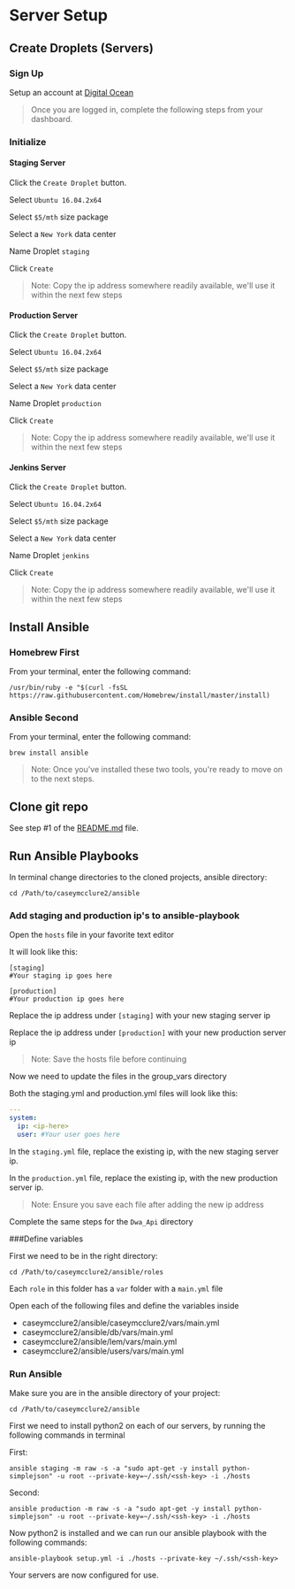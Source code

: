 # Server Setup

## Create Droplets (Servers)

### Sign Up

Setup an account at [Digital Ocean](https://www.digitalocean.com)

> Once you are logged in, complete the following steps from your dashboard.

### Initialize

#### Staging Server

Click the `Create Droplet` button.

Select `Ubuntu 16.04.2x64`

Select `$5/mth` size package

Select a `New York` data center

Name Droplet `staging`

Click `Create`

> Note: Copy the ip address somewhere readily available, we'll use it within the next few steps

#### Production Server

Click the `Create Droplet` button.

Select `Ubuntu 16.04.2x64`

Select `$5/mth` size package

Select a `New York` data center

Name Droplet `production`

Click `Create`

> Note: Copy the ip address somewhere readily available, we'll use it within the next few steps

#### Jenkins Server

Click the `Create Droplet` button.

Select `Ubuntu 16.04.2x64`

Select `$5/mth` size package

Select a `New York` data center

Name Droplet `jenkins`

Click `Create`

> Note: Copy the ip address somewhere readily available, we'll use it within the next few steps

## Install Ansible

### Homebrew First

From your terminal, enter the following command:

```Shell
/usr/bin/ruby -e "$(curl -fsSL https://raw.githubusercontent.com/Homebrew/install/master/install)
```
### Ansible Second

From your terminal, enter the following command:

```Shell
brew install ansible
```
> Note: Once you've installed these two tools, you're ready to move on to the next steps.

## Clone git repo

See step #1 of the [README.md](./README.md) file.

## Run Ansible Playbooks

In terminal change directories to the cloned projects, ansible directory:

```Shell
cd /Path/to/caseymcclure2/ansible
```
### Add staging and production ip's to ansible-playbook

Open the `hosts` file in your favorite text editor

It will look like this:

```
[staging]
#Your staging ip goes here

[production]
#Your production ip goes here
```

Replace the ip address under `[staging]` with your new staging server ip

Replace the ip address under `[production]` with your new production server ip

> Note: Save the hosts file before continuing

Now we need to update the files in the group_vars directory

Both the staging.yml and production.yml files will look like this:

```yaml
---
system:
  ip: <ip-here>
  user: #Your user goes here
```

In the `staging.yml` file, replace the existing ip, with the new staging server ip.

In the `production.yml` file, replace the existing ip, with the new production server ip.

> Note: Ensure you save each file after adding the new ip address

Complete the same steps for the `Dwa_Api` directory

###Define variables

First we need to be in the right directory:

```Shell
cd /Path/to/caseymcclure2/ansible/roles
```
Each `role` in this folder has a `var` folder with a `main.yml` file

Open each of the following files and define the variables inside

* caseymcclure2/ansible/caseymcclure2/vars/main.yml
* caseymcclure2/ansible/db/vars/main.yml
* caseymcclure2/ansible/lem/vars/main.yml
* caseymcclure2/ansible/users/vars/main.yml

### Run Ansible

Make sure you are in the ansible directory of your project:

```Shell
cd /Path/to/caseymcclure2/ansible
```

First we need to install python2 on each of our servers, by running the following commands in terminal

First:

```Shell
ansible staging -m raw -s -a "sudo apt-get -y install python-simplejson" -u root --private-key=~/.ssh/<ssh-key> -i ./hosts
```

Second:

```Shell
ansible production -m raw -s -a "sudo apt-get -y install python-simplejson" -u root --private-key=~/.ssh/<ssh-key> -i ./hosts
```

Now python2 is installed and we can run our ansible playbook with the following commands:

```Shell 
ansible-playbook setup.yml -i ./hosts --private-key ~/.ssh/<ssh-key> 
```

Your servers are now configured for use.